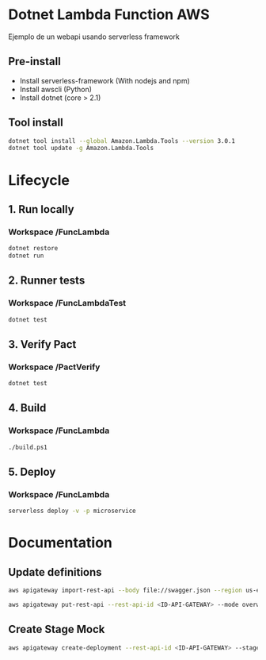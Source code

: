 # Dotnet Lambda Function AWS

Ejemplo de un webapi usando serverless framework

## Pre-install
- Install serverless-framework (With nodejs and npm)
- Install awscli (Python)
- Install dotnet (core > 2.1)


## Tool install
```sh
dotnet tool install --global Amazon.Lambda.Tools --version 3.0.1
dotnet tool update -g Amazon.Lambda.Tools
```
# Lifecycle

## 1. Run locally
### Workspace /FuncLambda
```sh
dotnet restore
dotnet run
```

## 2. Runner tests 
### Workspace /FuncLambdaTest
```sh
dotnet test
```

## 3. Verify Pact
### Workspace /PactVerify
```sh
dotnet test
```
## 4. Build
### Workspace /FuncLambda
```sh
./build.ps1
```

## 5. Deploy
### Workspace /FuncLambda
```sh
serverless deploy -v -p microservice
```

# Documentation

## Update definitions
```sh
aws apigateway import-rest-api --body file://swagger.json --region us-east-1
```

```sh
aws apigateway put-rest-api --rest-api-id <ID-API-GATEWAY> --mode overwrite --body file://swagger.json --region us-east-1
```

## Create Stage Mock
```sh
aws apigateway create-deployment --rest-api-id <ID-API-GATEWAY> --stage-name mock --region us-east-1
```


